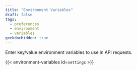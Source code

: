 ```yaml
---
title: "Environment Variables"
draft: false
tags:
  - preferences
  - environment
  - variables
geekdocHidden: true
---
```


Enter key/value environment variables to use in API requests.

{{< environment-variables id=`settings` >}}
